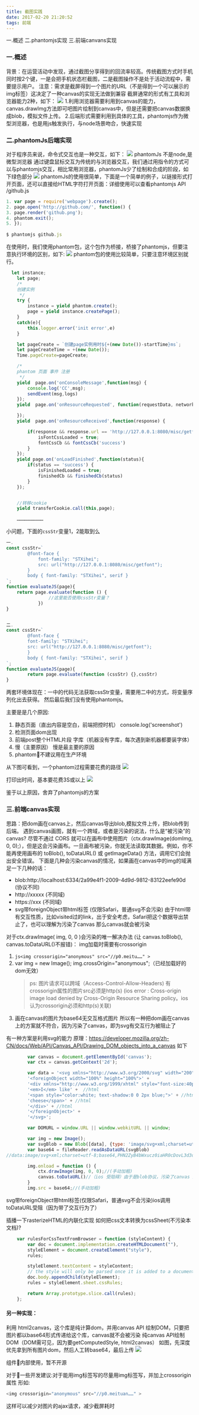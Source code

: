 ```yaml
---
title: 截图实践
date: 2017-02-20 21:20:52
tags: 前端
---
```


一.概述
二.phantomjs实现
三.前端canvans实现
   
### 一.概述
背景：在运营活动中发现，通过截图分享得到的回流率较高。传统截图方式时手机同时按2个键，一是会把手机状态栏截图，二是截图操作不是处于活动流程中，需要提示用户。
注意：需求是截屏得到一个图片的URL（不是得到一个可以展示的img标签）这决定了一种canvas的实现无法做到兼容
截屏通常的形式有工具和浏览器能力2种，如下：
![](http://p0.meituan.net/dpgroup/0942ccb39a2f10ef4834d6033a4d27a544458.png)
1.利用浏览器需要利用到canvas的能力，canvas.drawImg方法即可吧图片绘制到canvas中，但是还需要把canvas数据换成blob，模拟文件上传。
2.后端形式需要利用到具体的工具，phantomjs作为微型浏览器，也是用js触发执行，与node场景吻合，快速实现

<!--more-->
### 二.phantomJs后端实现
对于程序员来说，命令式交互也是一种交互，如下：
![](http://p0.meituan.net/dpgroup/a71bde72278fbe9c0a671d1abc199c8526013.png)
phantomJs 不是node,是微型浏览器
通过键盘鼠标交互为传统的与浏览器交互，我们通过用指令的方式可以与phantomjs交互，相比常用浏览器，phantomJs少了绘制和合成的阶段，如下绿色部分
![](http://images2015.cnblogs.com/blog/818663/201702/818663-20170219102055972-1698939102.png)
phantomJs的使用很简单，下面是一个简单的例子，以链接形式打开页面，还可以直接给HTML字符打开页面：详细使用可以查看phantomjs API
/github.js
```js
1. var page = require('webpage').create();
2. page.open('http://github.com/', function() {
3. page.render('github.png');
4. phantom.exit();
5. });
 
$ phantomjs github.js
```
在使用时，我们使用phantom包，这个包作为桥接，桥接了phantomjs，但要注意执行环境的区别，如下:
![](http://p0.meituan.net/dpgroup/c105d82a7a94b935227b828c9633583e19295.png)
phantom包的使用比较简单，只要注意环境区别就行。
```js
  let instance;
    let page;
    /*
    创建实例
     */
    try {
        instance = yield phantom.create();
        page = yield instance.createPage();
    }
    catch(e){
        this.logger.error('init error',e)
    }

    let pageCreate = `创建page实例用时${+(new Date())-startTime}ms`;
    let pageCreateTime = +(new Date());
    Time.pageCreate=pageCreate;

    /*
    phantom 页面 事件 注册
     */
    yield  page.on('onConsoleMessage',function(msg) {
        console.log('CC',msg);
        sendEvent(msg,logs)
    });
    yield  page.on('onResourceRequested', function(requestData, networkRequest) {

    });
    yield  page.on('onResourceReceived',function(response) {

        if(response && response.url == 'http://127.0.0.1:8080/misc/getfont' && response.stage == 'end'){
            isFontCssLoaded = true;
            fontCssCb && fontCssCb('success')
        }
    });
    yield page.on('onLoadFinished',function(status){
        if(status == 'success') {
            isFinishedLoaded = true;
            finishedCb && finishedCb(status)
        }
    });


    //转移cookie
    yield transferCookie.call(this,page);

    …………………………
```

小问题，下面的`cssStr`变量1，2能取到么
```js
一.
const cssStr=`
        @font-face {
            font-family: "STXihei";
            src: url("http://127.0.0.1:8080/misc/getfont");
        }
        body { font-family: "STXihei", serif }
`;
function evaluateJS(page){
    return page.evaluate(function () {
                //这里能否使用cssStr变量？
            })
}


二.
const cssStr=`
        @font-face {
        font-family: "STXihei";
        src: url("http://127.0.0.1:8080/misc/getfont");
        }
        body { font-family: "STXihei", serif }
`;
function evaluateJS(page){
        return page.evaluate(function (cssStr) {},cssStr)
}
```
两套环境体现在：一中的代码无法获取cssStr变量，需要用二中的方式，将变量序列化出去获得。
然后最后我们没有使用phantomjs。

主要是是几个原因:
1. 静态页面（直出内容是空白，前端把控时机）
console.log('screenshot')
2. 检测页面dom出现
3. 前端post整个HTML片段
字库（机器没有字库，每次遇到新机器都要装字体）
4. 慢（主要原因） 慢是最主要的原因
5. phantom不建议用在生产环境

从下图可看到，一个phantom过程需要花费的路径
![](http://p0.meituan.net/dpgroup/736d6d3209f9bdebbc5e468b30574f1150001.png)

打印出时间，基本要花费3S或以上
![](http://p0.meituan.net/dpgroup/90b207c8beeb2e29720063be1ddfd35497465.png)

鉴于以上原因，舍弃了phantomjs的方案


### 三.前端canvas实现
思路：把dom画在canvas上，然后canvas导出blob,模拟文件上传，把blob传到后端。
遇到canvas画图，就有一个跨域，或者是污染的说法，什么是“被污染”的 canvas?
尽管不通过 CORS 就可以在画布中使用图片（ctx.drawImage(domImg, 0, 0);），但是这会污染画布。一旦画布被污染，你就无法读取其数据。例如，你不能再使用画布的 toBlob(), toDataURL() 或 getImageData() 方法，调用它们会抛出安全错误。
下面是几种会污染canvas的情况，如果画在canvas中的img的域满足一下几种的话：
* blob:http://localhost:6334/2a99e4f1-2009-4d9d-9812-83122eefe90d (协议不同)
* http://xxxxx (不同域)
* https://xxx (不同域)
* svg带foreignObject带html标签 (仅限Safari，普通svg不会污染)         由于html带有交互性质，比如visited过的link，出于安全考虑，Safari把这个数据导出禁止了，也可以理解为污染了canvas
那么canvas就会被污染

对于ctx.drawImage( img, 0, 0 )会污染的唯一解决办法    (让 canvas.toBlob(), canvas.toDataURL()不报错)：
img加载时需要有crossorigin
1. ```js<img crossorigin="anonymous" src="//p0.meitu……" >```
2. var img = new Image();
  img.crossOrigin="anonymous";（已经加载好的dom无效）
    > ps: 图片请求可以跨域（Access-Control-Allow-Headers)
    有crossorigin属性的图片src必须是http(s)
    (ios error : Cross-origin image load denied by Cross-Origin Resource Sharing policy。ios认为crossorigin必须和http(s)关联)
4. 画在canvas的图片为base64无交互格式图片
    所以有一种把dom画在canvas上的方案就不符合，因为污染了canvas，即为svg有交互行为被阻止了

有一种方案是利用svg的能力
原理：https://developer.mozilla.org/zh-CN/docs/Web/API/Canvas_API/Drawing_DOM_objects_into_a_canvas
如下
```js
        var canvas = document.getElementById('canvas');
        var ctx = canvas.getContext('2d');

        var data = '<svg xmlns="http://www.w3.org/2000/svg" width="200" height="200">' +
        '<foreignObject width="100%" height="100%">' +
        '<div xmlns="http://www.w3.org/1999/xhtml" style="font-size:40px">' + //html
        '<em>I</em> like' +  //html
        '<span style="color:white; text-shadow:0 0 2px blue;">' + //html
        'cheese</span>' + //html
        '</div>' + //html
        '</foreignObject>' +
        '</svg>';

        var DOMURL = window.URL || window.webkitURL || window;

        var img = new Image();
        var svgBlob = new Blob([data], {type: 'image/svg+xml;charset=utf-8'});
        var base64 = fileReader.readAsDataURL(svgBlob)
//data:image/svg+xml;charset=utf-8;base64,PHN2ZyB4bWxucz0iaHR0cDovL3d3dy53My5vcm……==

        img.onload = function () {
            ctx.drawImage(img, 0, 0);//(手动加粗)
            canvas.toDataURL()//（ios 受阻碍）由于是blob协议，污染了canvas 这种svg图片是有交互的（html标签）
        }
        img.src = base64;//(手动加粗)
```        
svg带foreignObject带html标签(仅限Safari，普通svg不会污染)ios调用toDataURL受阻（因为带了交互行为了）

插播一下rasterizeHTML的内联化实现
如何把css文本转换为cssSheet(不污染本文档)?
```js
    var rulesForCssTextFromBrowser = function (styleContent) {
        var doc = document.implementation.createHTMLDocument(""),
        styleElement = document.createElement("style"),
        rules;

        styleElement.textContent = styleContent;
        // the style will only be parsed once it is added to a document
        doc.body.appendChild(styleElement);
        rules = styleElement.sheet.cssRules;

        return Array.prototype.slice.call(rules);
    };
```    
#### 另一种实现：
利用 html2canvas，这个库是纯计算dom，并用canvas API 绘制DOM，只要把图片都以base64形式传递给这个库，canvas就不会被污染
纯canvas API绘制DOM（DOM需可见，因为要getComputedStyle, html2canvas）
如图，先深度优先拿到所有图片dom，然后人工转base64，最后上传
![](http://p1.meituan.net/dpgroup/74ab39ee26e5a7ef334638acb6e8ff1075678.png)

组件内部使用，暂不开源

对于一些开发建议:对于能用img标签写的尽量用img标签写，并加上crossorigin属性 形如:
```js
<img crossorigin="anonymous" src="//p0.meituan……" >
```
这样可以减少对图片的ajax请求，减少截屏耗时




